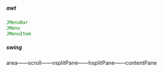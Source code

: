 ##### awt

```java
JMenuBar
JMenu
JMenuItem
```

##### swing



area——scroll——vsplitPane——hsplitPane——contentPane